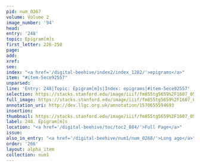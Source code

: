 ```yaml
---
pid: num_0267
volume: Volume 2
image_number: '94'
head: 
entry: '248'
topic: Epigram[m]s
first_letter: 226-250
page: 
add: 
xref: 
see: 
index: "<a href='/digital-beehive/index2/index_1282/'>epigrams</a>"
item: "#item-5ece92557"
unparsed: 
line: 'Entry: 248|Topic: Epigram[m]s|Index: epigrams|#item-5ece92557'
selection: https://stacks.stanford.edu/image/iiif/fm855tg5659%2F1607_0561/840,2232,2982,547/full/0/default.jpg
full_image: https://stacks.stanford.edu/image/iiif/fm855tg5659%2F1607_0561/full/full/0/default.jpg
annotation_uri: http://dev.llgc.org.uk/annotation/1570655594693
insertion: 
thumbnail: https://stacks.stanford.edu/image/iiif/fm855tg5659%2F1607_0561/840,2232,600,180/250,/0/default.jpg
label: 248. Epigram[m]s
location: "<a href='/digital-beehive/toc/toc2_084/'>Full Page</a>"
issue: 
also_in_entry: "<a href='/digital-beehive/num1/num_0268/'>Long ago</a>"
order: '266'
layout: alpha_item
collection: num1
---
```

